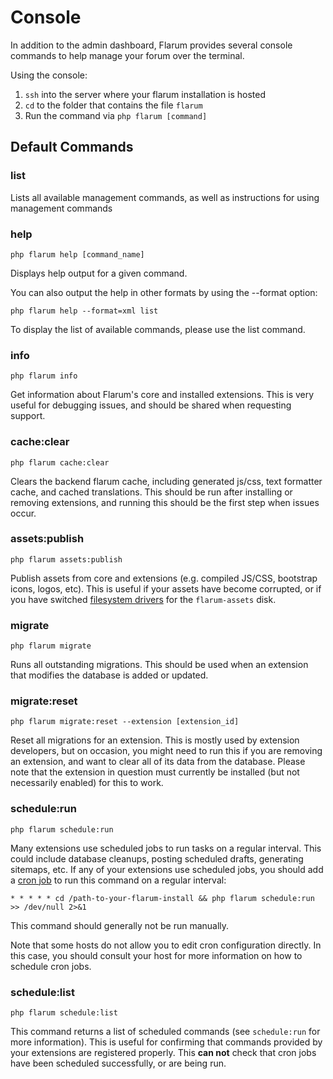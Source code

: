 # Console

In addition to the admin dashboard, Flarum provides several console commands to help manage your forum over the terminal.

Using the console:

1. `ssh` into the server where your flarum installation is hosted
2. `cd` to the folder that contains the file `flarum`
3. Run the command via `php flarum [command]`

## Default Commands

### list

Lists all available management commands, as well as instructions for using management commands

### help

`php flarum help [command_name]`

Displays help output for a given command.

You can also output the help in other formats by using the --format option:

`php flarum help --format=xml list`

To display the list of available commands, please use the list command.

### info

`php flarum info`

Get information about Flarum's core and installed extensions. This is very useful for debugging issues, and should be shared when requesting support.

### cache:clear

`php flarum cache:clear`

Clears the backend flarum cache, including generated js/css, text formatter cache, and cached translations. This should be run after installing or removing extensions, and running this should be the first step when issues occur.

### assets:publish

`php flarum assets:publish`

Publish assets from core and extensions (e.g. compiled JS/CSS, bootstrap icons, logos, etc). This is useful if your assets have become corrupted, or if you have switched [filesystem drivers](extend/filesystem.md) for the `flarum-assets` disk.

### migrate

`php flarum migrate`

Runs all outstanding migrations. This should be used when an extension that modifies the database is added or updated.

### migrate:reset

`php flarum migrate:reset --extension [extension_id]`

Reset all migrations for an extension. This is mostly used by extension developers, but on occasion, you might need to run this if you are removing an extension, and want to clear all of its data from the database. Please note that the extension in question must currently be installed (but not necessarily enabled) for this to work.

### schedule:run

`php flarum schedule:run`

Many extensions use scheduled jobs to run tasks on a regular interval. This could include database cleanups, posting scheduled drafts, generating sitemaps, etc. If any of your extensions use scheduled jobs, you should add a [cron job](https://ostechnix.com/a-beginners-guide-to-cron-jobs/) to run this command on a regular interval:

```
* * * * * cd /path-to-your-flarum-install && php flarum schedule:run >> /dev/null 2>&1
```

This command should generally not be run manually.

Note that some hosts do not allow you to edit cron configuration directly. In this case, you should consult your host for more information on how to schedule cron jobs.

### schedule:list

`php flarum schedule:list`

This command returns a list of scheduled commands (see `schedule:run` for more information). This is useful for confirming that commands provided by your extensions are registered properly. This **can not** check that cron jobs have been scheduled successfully, or are being run.